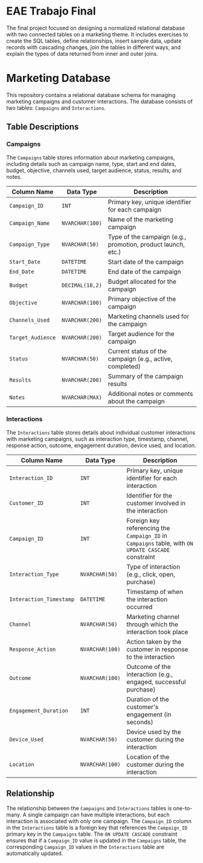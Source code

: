 # EAE Trabajo Final

The final project focused on designing a normalized relational database with two connected tables on a marketing theme. It includes exercises to create the SQL tables, define relationships, insert sample data, update records with cascading changes, join the tables in different ways, and explain the types of data returned from inner and outer joins.

# Marketing Database

This repository contains a relational database schema for managing marketing campaigns and customer interactions. The database consists of two tables: `Campaigns` and `Interactions`.

## Table Descriptions

### Campaigns

The `Campaigns` table stores information about marketing campaigns, including details such as campaign name, type, start and end dates, budget, objective, channels used, target audience, status, results, and notes.

| Column Name      | Data Type      | Description                                                  |
|-------------------|-----------------|--------------------------------------------------------------|
| `Campaign_ID`     | `INT`           | Primary key, unique identifier for each campaign             |
| `Campaign_Name`   | `NVARCHAR(100)` | Name of the marketing campaign                               |
| `Campaign_Type`   | `NVARCHAR(50)`  | Type of the campaign (e.g., promotion, product launch, etc.)|
| `Start_Date`      | `DATETIME`      | Start date of the campaign                                   |
| `End_Date`        | `DATETIME`      | End date of the campaign                                     |
| `Budget`          | `DECIMAL(18,2)` | Budget allocated for the campaign                            |
| `Objective`       | `NVARCHAR(100)` | Primary objective of the campaign                            |
| `Channels_Used`   | `NVARCHAR(200)` | Marketing channels used for the campaign                     |
| `Target_Audience` | `NVARCHAR(200)` | Target audience for the campaign                             |
| `Status`          | `NVARCHAR(50)`  | Current status of the campaign (e.g., active, completed)    |
| `Results`         | `NVARCHAR(200)` | Summary of the campaign results                              |
| `Notes`           | `NVARCHAR(MAX)` | Additional notes or comments about the campaign             |

### Interactions

The `Interactions` table stores details about individual customer interactions with marketing campaigns, such as interaction type, timestamp, channel, response action, outcome, engagement duration, device used, and location.

| Column Name          | Data Type       | Description                                                  |
|-----------------------|------------------|--------------------------------------------------------------|
| `Interaction_ID`      | `INT`            | Primary key, unique identifier for each interaction         |
| `Customer_ID`         | `INT`            | Identifier for the customer involved in the interaction     |
| `Campaign_ID`         | `INT`            | Foreign key referencing the `Campaign_ID` in `Campaigns` table, with `ON UPDATE CASCADE` constraint |
| `Interaction_Type`    | `NVARCHAR(50)`   | Type of interaction (e.g., click, open, purchase)           |
| `Interaction_Timestamp` | `DATETIME`     | Timestamp of when the interaction occurred                  |
| `Channel`             | `NVARCHAR(50)`   | Marketing channel through which the interaction took place   |
| `Response_Action`     | `NVARCHAR(100)`  | Action taken by the customer in response to the interaction |
| `Outcome`             | `NVARCHAR(100)`  | Outcome of the interaction (e.g., engaged, successful purchase) |
| `Engagement_Duration` | `INT`            | Duration of the customer's engagement (in seconds)          |
| `Device_Used`         | `NVARCHAR(50)`   | Device used by the customer during the interaction          |
| `Location`            | `NVARCHAR(100)`  | Location of the customer during the interaction             |

## Relationship

The relationship between the `Campaigns` and `Interactions` tables is one-to-many. A single campaign can have multiple interactions, but each interaction is associated with only one campaign. The `Campaign_ID` column in the `Interactions` table is a foreign key that references the `Campaign_ID` primary key in the `Campaigns` table. The `ON UPDATE CASCADE` constraint ensures that if a `Campaign_ID` value is updated in the `Campaigns` table, the corresponding `Campaign_ID` values in the `Interactions` table are automatically updated.